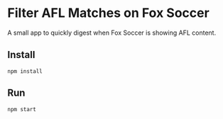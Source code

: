 # Filter AFL Matches on Fox Soccer

A small app to quickly digest when Fox Soccer is showing AFL content.

## Install

`npm install`

## Run

`npm start`
